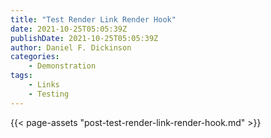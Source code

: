 ```yaml
---
title: "Test Render Link Render Hook"
date: 2021-10-25T05:05:39Z
publishDate: 2021-10-25T05:05:39Z
author: Daniel F. Dickinson
categories:
    - Demonstration
tags:
    - Links
    - Testing
---
```

{{< page-assets "post-test-render-link-render-hook.md" >}}
